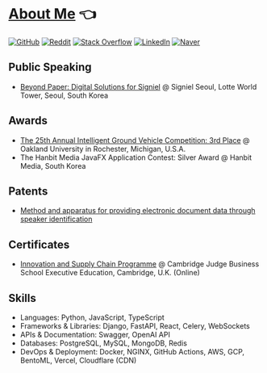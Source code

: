 # [About Me](https://madeffort.github.io) 👈

[![GitHub](https://img.shields.io/badge/GitHub-171515?logo=github&labelColor=gray)](https://github.com/madEffort)
[![Reddit](https://img.shields.io/badge/Reddit-FF5700?logo=reddit&labelColor=gray)](https://www.reddit.com/user/Ok-Vast7149/)
[![Stack Overflow](https://img.shields.io/badge/Stack%20Overflow-ef8236?logo=stackoverflow&labelColor=gray)](https://stackoverflow.com/users/25217828/madeffort)
[![LinkedIn](https://img.shields.io/badge/LinkedIn-0e76a8?logo=linkedin&labelColor=gray)](https://www.linkedin.com/in/madeffort/)
[![Naver](https://img.shields.io/badge/-Naver-2db400?logo=naver&logoColor=white&labelColor=gray)](https://search.naver.com/search.naver?where=nexearch&sm=tab_etc&mra=bjky&x_csa=%7B%22fromUi%22%3A%22kb%22%7D&pkid=1&os=32229226&qvt=0&query=%EA%B9%80%ED%98%84%EC%9A%B0%20it%EC%BB%A8%EC%84%A4%ED%84%B4%ED%8A%B8)

## Public Speaking

* [Beyond Paper: Digital Solutions for Signiel](/assets/signiel_speaking.gif) @ Signiel Seoul, Lotte World Tower, Seoul, South Korea

## Awards

* [The 25th Annual Intelligent Ground Vehicle Competition: 3rd Place](http://www.igvc.org/design/2017/2.pdf) @ Oakland University in Rochester, Michigan, U.S.A.
* The Hanbit Media JavaFX Application Contest: Silver Award @ Hanbit Media, South Korea

## Patents

* [Method and apparatus for providing electronic document data through speaker identification](https://patents.google.com/patent/KR102280453B1/en)

## Certificates

* [Innovation and Supply Chain Programme](https://www.credential.net/467e723e-06a7-4681-95bb-b157a7b08450#gs.ggt6d6) @ Cambridge Judge Business School Executive Education, Cambridge, U.K. (Online)

## Skills

* Languages: Python, JavaScript, TypeScript
* Frameworks & Libraries: Django, FastAPI, React, Celery, WebSockets
* APIs & Documentation: Swagger, OpenAI API
* Databases: PostgreSQL, MySQL, MongoDB, Redis
* DevOps & Deployment: Docker, NGINX, GitHub Actions, AWS, GCP, BentoML, Vercel, Cloudflare (CDN)
